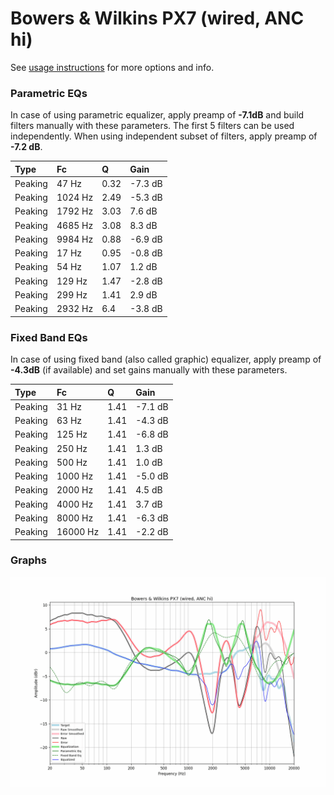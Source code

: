 # Bowers & Wilkins PX7 (wired, ANC hi)
See [usage instructions](https://github.com/jaakkopasanen/AutoEq#usage) for more options and info.

### Parametric EQs
In case of using parametric equalizer, apply preamp of **-7.1dB** and build filters manually
with these parameters. The first 5 filters can be used independently.
When using independent subset of filters, apply preamp of **-7.2 dB**.

| Type    | Fc      |    Q | Gain    |
|:--------|:--------|:-----|:--------|
| Peaking | 47 Hz   | 0.32 | -7.3 dB |
| Peaking | 1024 Hz | 2.49 | -5.3 dB |
| Peaking | 1792 Hz | 3.03 | 7.6 dB  |
| Peaking | 4685 Hz | 3.08 | 8.3 dB  |
| Peaking | 9984 Hz | 0.88 | -6.9 dB |
| Peaking | 17 Hz   | 0.95 | -0.8 dB |
| Peaking | 54 Hz   | 1.07 | 1.2 dB  |
| Peaking | 129 Hz  | 1.47 | -2.8 dB |
| Peaking | 299 Hz  | 1.41 | 2.9 dB  |
| Peaking | 2932 Hz | 6.4  | -3.8 dB |

### Fixed Band EQs
In case of using fixed band (also called graphic) equalizer, apply preamp of **-4.3dB**
(if available) and set gains manually with these parameters.

| Type    | Fc       |    Q | Gain    |
|:--------|:---------|:-----|:--------|
| Peaking | 31 Hz    | 1.41 | -7.1 dB |
| Peaking | 63 Hz    | 1.41 | -4.3 dB |
| Peaking | 125 Hz   | 1.41 | -6.8 dB |
| Peaking | 250 Hz   | 1.41 | 1.3 dB  |
| Peaking | 500 Hz   | 1.41 | 1.0 dB  |
| Peaking | 1000 Hz  | 1.41 | -5.0 dB |
| Peaking | 2000 Hz  | 1.41 | 4.5 dB  |
| Peaking | 4000 Hz  | 1.41 | 3.7 dB  |
| Peaking | 8000 Hz  | 1.41 | -6.3 dB |
| Peaking | 16000 Hz | 1.41 | -2.2 dB |

### Graphs
![](./Bowers%20&%20Wilkins%20PX7%20(wired,%20ANC%20hi).png)